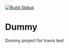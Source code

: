 [![Build Status](https://travis-ci.org/yanghsu/Dummy.svg?branch=master)](https://travis-ci.org/yanghsu/Dummy)

# Dummy
Dummy project for travis test
  
